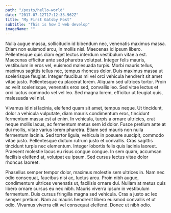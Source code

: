 ```yaml
---
path: "/posts/hello-world"
date: "2017-07-12T17:12:33.962Z"
title: "My First Gatsby Post"
subtitle: "This is how I web develop"
imageName: ""
---
```

Nulla augue massa, sollicitudin id bibendum nec, venenatis maximus massa. Etiam non euismod arcu, in mollis nisl. Maecenas id ipsum libero. Pellentesque quis diam eget lectus interdum vestibulum vitae a est. Maecenas efficitur ante sed pharetra volutpat. Integer felis mauris, vestibulum in eros vel, euismod malesuada turpis. Morbi mauris tellus, maximus sagittis tellus nec, tempus rhoncus dolor. Duis maximus massa ut scelerisque feugiat. Integer faucibus mi vel orci vehicula hendrerit sit amet vitae justo. Pellentesque eu placerat lorem. Aliquam sed ultrices tortor. Proin ac velit scelerisque, venenatis eros sed, convallis leo. Sed vitae lectus et orci luctus commodo vel vel leo. Sed magna lorem, efficitur ut feugiat quis, malesuada vel nisl.

Vivamus id nisi lacinia, eleifend quam sit amet, tempus neque. Ut tincidunt, dolor a vehicula vulputate, diam mauris condimentum eros, tincidunt fermentum massa est at enim. In vehicula, turpis a ornare ultricies, erat neque mollis lacus, ac fermentum metus sem id dolor. Fusce pretium ante at dui mollis, vitae varius lorem pharetra. Etiam sed mauris non nulla fermentum lacinia. Sed tortor ligula, vehicula in posuere suscipit, commodo vitae justo. Pellentesque dictum rutrum justo et convallis. Cras sagittis tincidunt turpis nec elementum. Integer lobortis felis quis lacinia laoreet. Praesent molestie lacus eu risus congue congue. In sem quam, accumsan facilisis eleifend at, volutpat eu ipsum. Sed cursus lectus vitae dolor rhoncus laoreet.

Phasellus semper tempor dolor, maximus molestie sem ultrices in. Nam nec odio consequat, faucibus nisi ac, luctus arcu. Proin nibh augue, condimentum ultrices venenatis ut, facilisis ornare dui. Nullam at metus quis libero ornare cursus eu nec nibh. Mauris viverra ipsum in vestibulum fermentum. Duis cursus fringilla magna sed vehicula. Cras a justo ac leo semper pretium. Nam ac mauris hendrerit libero euismod convallis et ut odio. Vivamus viverra elit vel consequat eleifend. Donec ut nibh odio.